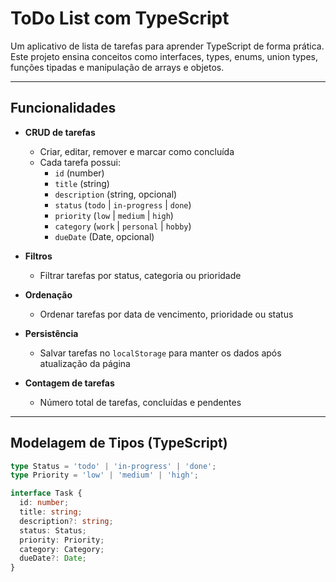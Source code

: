# ToDo List com TypeScript

Um aplicativo de lista de tarefas para aprender TypeScript de forma prática. Este projeto ensina conceitos como interfaces, types, enums, union types, funções tipadas e manipulação de arrays e objetos.

---

## Funcionalidades

- **CRUD de tarefas**
  - Criar, editar, remover e marcar como concluída
  - Cada tarefa possui:
    - `id` (number)
    - `title` (string)
    - `description` (string, opcional)
    - `status` (`todo` | `in-progress` | `done`)
    - `priority` (`low` | `medium` | `high`)
    - `category` (`work` | `personal` | `hobby`)
    - `dueDate` (Date, opcional)

- **Filtros**
  - Filtrar tarefas por status, categoria ou prioridade

- **Ordenação**
  - Ordenar tarefas por data de vencimento, prioridade ou status

- **Persistência**
  - Salvar tarefas no `localStorage` para manter os dados após atualização da página

- **Contagem de tarefas**
  - Número total de tarefas, concluídas e pendentes

---

## Modelagem de Tipos (TypeScript)

```ts
type Status = 'todo' | 'in-progress' | 'done';
type Priority = 'low' | 'medium' | 'high';

interface Task {
  id: number;
  title: string;
  description?: string;
  status: Status;
  priority: Priority;
  category: Category;
  dueDate?: Date;
}
```

